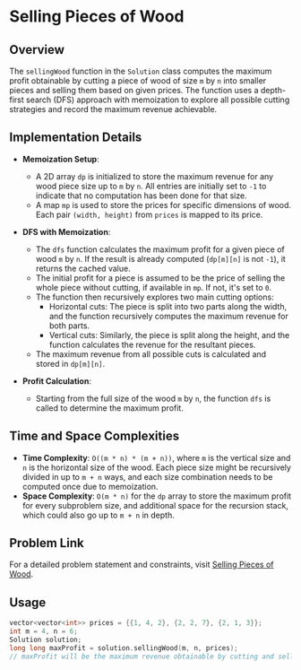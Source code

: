 # Selling Pieces of Wood

## Overview
The `sellingWood` function in the `Solution` class computes the maximum profit obtainable by cutting a piece of wood of size `m` by `n` into smaller pieces and selling them based on given prices. The function uses a depth-first search (DFS) approach with memoization to explore all possible cutting strategies and record the maximum revenue achievable.

## Implementation Details
- **Memoization Setup**:
  - A 2D array `dp` is initialized to store the maximum revenue for any wood piece size up to `m` by `n`. All entries are initially set to `-1` to indicate that no computation has been done for that size.
  - A map `mp` is used to store the prices for specific dimensions of wood. Each pair `(width, height)` from `prices` is mapped to its price.

- **DFS with Memoization**:
  - The `dfs` function calculates the maximum profit for a given piece of wood `m` by `n`. If the result is already computed (`dp[m][n]` is not `-1`), it returns the cached value.
  - The initial profit for a piece is assumed to be the price of selling the whole piece without cutting, if available in `mp`. If not, it's set to `0`.
  - The function then recursively explores two main cutting options:
    - Horizontal cuts: The piece is split into two parts along the width, and the function recursively computes the maximum revenue for both parts.
    - Vertical cuts: Similarly, the piece is split along the height, and the function calculates the revenue for the resultant pieces.
  - The maximum revenue from all possible cuts is calculated and stored in `dp[m][n]`.

- **Profit Calculation**:
  - Starting from the full size of the wood `m` by `n`, the function `dfs` is called to determine the maximum profit.

## Time and Space Complexities
- **Time Complexity**: `O((m * n) * (m + n))`, where `m` is the vertical size and `n` is the horizontal size of the wood. Each piece size might be recursively divided in up to `m + n` ways, and each size combination needs to be computed once due to memoization.
- **Space Complexity**: `O(m * n)` for the `dp` array to store the maximum profit for every subproblem size, and additional space for the recursion stack, which could also go up to `m + n` in depth.

## Problem Link
For a detailed problem statement and constraints, visit [Selling Pieces of Wood](https://leetcode.com/problems/selling-pieces-of-wood/).

## Usage
```cpp
vector<vector<int>> prices = {{1, 4, 2}, {2, 2, 7}, {2, 1, 3}};
int m = 4, n = 6;
Solution solution;
long long maxProfit = solution.sellingWood(m, n, prices);
// maxProfit will be the maximum revenue obtainable by cutting and selling the wood.
